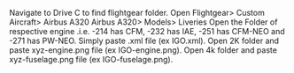 Navigate to Drive C to find flightgear folder.
Open Flightgear> Custom Aircraft> Airbus A320
Airbus A320> Models> Liveries
Open the Folder of respective engine .i.e. -214 has CFM, -232 has IAE, -251 has CFM-NEO and -271 has PW-NEO.
Simply paste .xml file (ex IGO.xml).
Open 2K folder and paste xyz-engine.png file (ex IGO-engine.png).
Open 4k folder and paste xyz-fuselage.png file (ex IGO-fuselage.png).
